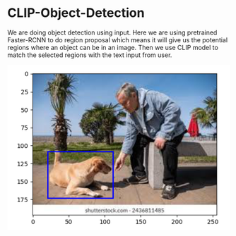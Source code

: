 # CLIP-Object-Detection

We are doing object detection using input. Here we are using pretrained Faster-RCNN to do region proposal which means it will give us the potential regions where an object can be in an image. Then we use CLIP model to match the selected regions with the text input from user. 


![alt text](test_image.png)